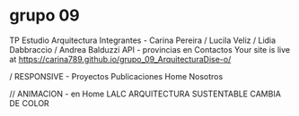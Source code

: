 # grupo 09
TP Estudio Arquitectura
Integrantes - Carina Pereira / Lucila Veliz / Lidia Dabbraccio / Andrea Balduzzi
API - provincias en Contactos
Your site is live at https://carina789.github.io/grupo_09_ArquitecturaDise-o/

/ RESPONSIVE - Proyectos  Publicaciones  Home    Nosotros

// ANIMACION - en Home LALC ARQUITECTURA SUSTENTABLE CAMBIA DE COLOR
